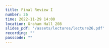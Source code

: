 ```yaml
---
title: Final Review I
number: 26
time: 2022-11-29 14:00
location: Graham Hall 208
slides_pdf: '/assets/lectures/lecture26.pdf'
recording: ""
passcode: ""
---
```


